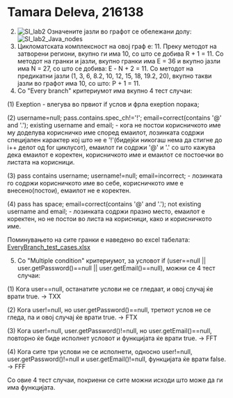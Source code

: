 # Tamara Deleva, 216138
2. ![SI_lab2](https://github.com/TamaraDeleva/SI_2023_lab2_216138/assets/109036222/9e30b94e-7b9f-4cf8-b95c-a37d9d42fe84)
Означените јазли во графот се обележани долу:
![SI_lab2_Java_nodes](https://github.com/TamaraDeleva/SI_2023_lab2_216138/assets/109036222/78c7bd15-35d1-452f-a5e5-1327b27eba9b)
3. Цикломатската комплексност на овој граф е: 11. Преку методот на затворени региони, вкупно ги има 10, со што се добива R + 1 = 11. 
Со методот на гранки и јазли, вкупно гранки има Е = 36 и вкупно јазли има N = 27, со што се добива: Е - N + 2 = 11.
Со методот на предикатни јазли (1, 3, 6, 8.2, 10, 12, 15, 18, 19.2, 20), вкупно такви јазли во графот има 10, со што: P + 1 = 11.
4. Со "Every branch" критериумот има вкупно 4 тест случаи:

(1) Exeption - влегува во првиот if услов и фрла exeption порака;

(2) username=null; pass.contains.spec_ch!='!'; email=correct(contains '@' and '.'); existing username and email; - кога не постои корисничкото име му доделува корисничко име според емаилот, лозинката содржи специјален карактер кој што не е '!'(бидејќи никогаш нема да стигне до i++ делот од for циклусот), емаилот ги содржи '@' и '.' со што кажува 
дека емаилот е коректен, корисничкото име и емаилот се постоечки во листата на корисници.

(3) pass contains username; username!=null; email=incorrect; - лозинката го содржи корисничкото име во себе, корисничкото име е внесено(постои), емаилот не е коректен.

(4) pass has space; email=correct(contains '@' and '.'); not existing username and email; - лозинката содржи празно место, емаилот е коректен, но не постои во листа на корисници, како и корисничкото име. 

Поминувањето на сите гранки е наведено во excel табелата: [EveryBranch_test_cases.xlsx](https://github.com/TamaraDeleva/SI_2023_lab2_216138/files/11618790/EveryBranch_test_cases.xlsx)

5. Со "Multiple condition" критериумот, за условот if (user==null || user.getPassword()==null || user.getEmail()==null), можни се 4 тест случаи:

(1) Кога user==null, останатите услови не се гледаат, и овој случај ќе врати true. -> TXX

(2) Кога user!=null, но user.getPassword()==null, третиот услов не се гледа, па и овој случај ќе врати true. -> FTX

(3) Кога user!=null, user.getPassword()!=null, но user.getEmail()==null, повторно ќе биде исполнет условот и функцијата ќе врати true. -> FFT

(4) Кога сите три услови не се исполнети, односно user!=null, user.getPassword()!=null и user.getEmail()!=null, функцијата ќе врати false. -> FFF

Со овие 4 тест случаи, покриени се сите можни исходи што може да ги има функцијата.
